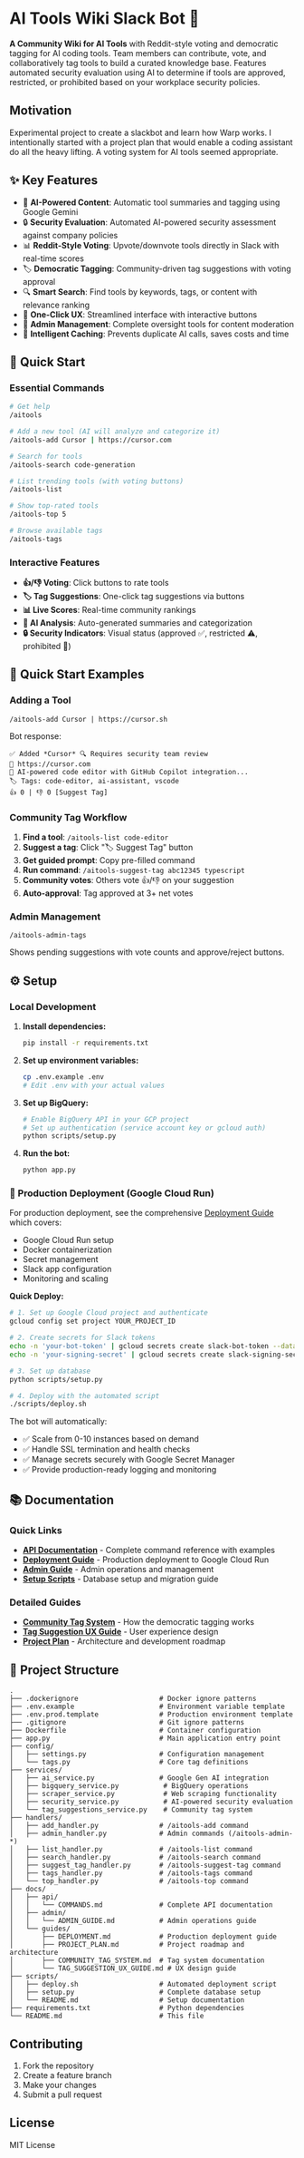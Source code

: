 # AI Tools Wiki Slack Bot 🤖

**A Community Wiki for AI Tools** with Reddit-style voting and democratic tagging for AI coding tools. Team members can contribute, vote, and collaboratively tag tools to build a curated knowledge base. Features automated security evaluation using AI to determine if tools are approved, restricted, or prohibited based on your workplace security policies.

## Motivation
Experimental project to create a slackbot and learn how Warp works. I intentionally started with a project plan that would enable a coding assistant do all the heavy lifting. A voting system for AI tools seemed appropriate. 

## ✨ Key Features

- 🤖 **AI-Powered Content**: Automatic tool summaries and tagging using Google Gemini
- 🔒 **Security Evaluation**: Automated AI-powered security assessment against company policies
- 📊 **Reddit-Style Voting**: Upvote/downvote tools directly in Slack with real-time scores  
- 🏷️ **Democratic Tagging**: Community-driven tag suggestions with voting approval
- 🔍 **Smart Search**: Find tools by keywords, tags, or content with relevance ranking
- 🚀 **One-Click UX**: Streamlined interface with interactive buttons
- 🔧 **Admin Management**: Complete oversight tools for content moderation
- 💾 **Intelligent Caching**: Prevents duplicate AI calls, saves costs and time

## 🚀 Quick Start

### Essential Commands
```bash
# Get help
/aitools

# Add a new tool (AI will analyze and categorize it)
/aitools-add Cursor | https://cursor.com

# Search for tools
/aitools-search code-generation

# List trending tools (with voting buttons)
/aitools-list

# Show top-rated tools
/aitools-top 5

# Browse available tags
/aitools-tags
```

### Interactive Features
- **👍/👎 Voting**: Click buttons to rate tools
- **🏷️ Tag Suggestions**: One-click tag suggestions via buttons
- **📊 Live Scores**: Real-time community rankings
- **🤖 AI Analysis**: Auto-generated summaries and categorization
- **🔒 Security Indicators**: Visual status (approved ✅, restricted ⚠️, prohibited 🚫)

## 🚀 Quick Start Examples

### Adding a Tool
```
/aitools-add Cursor | https://cursor.sh
```
Bot response:
```
✅ Added *Cursor* 🔍 Requires security team review
🔗 https://cursor.com
📝 AI-powered code editor with GitHub Copilot integration...
🏷️ Tags: code-editor, ai-assistant, vscode
👍 0 | 👎 0 [Suggest Tag]
```

### Community Tag Workflow
1. **Find a tool**: `/aitools-list code-editor`
2. **Suggest a tag**: Click "🏷️ Suggest Tag" button
3. **Get guided prompt**: Copy pre-filled command
4. **Run command**: `/aitools-suggest-tag abc12345 typescript`
5. **Community votes**: Others vote 👍/👎 on your suggestion
6. **Auto-approval**: Tag approved at 3+ net votes

### Admin Management
```
/aitools-admin-tags
```
Shows pending suggestions with vote counts and approve/reject buttons.

## ⚙️ Setup

### Local Development

1. **Install dependencies:**
   ```bash
   pip install -r requirements.txt
   ```

2. **Set up environment variables:**
   ```bash
   cp .env.example .env
   # Edit .env with your actual values
   ```

3. **Set up BigQuery:**
   ```bash
   # Enable BigQuery API in your GCP project
   # Set up authentication (service account key or gcloud auth)
   python scripts/setup.py
   ```

4. **Run the bot:**
   ```bash
   python app.py
   ```

### 🚀 Production Deployment (Google Cloud Run)

For production deployment, see the comprehensive [Deployment Guide](docs/guides/DEPLOYMENT.md) which covers:

- Google Cloud Run setup
- Docker containerization
- Secret management
- Slack app configuration
- Monitoring and scaling

**Quick Deploy:**
```bash
# 1. Set up Google Cloud project and authenticate
gcloud config set project YOUR_PROJECT_ID

# 2. Create secrets for Slack tokens
echo -n 'your-bot-token' | gcloud secrets create slack-bot-token --data-file=-
echo -n 'your-signing-secret' | gcloud secrets create slack-signing-secret --data-file=-

# 3. Set up database
python scripts/setup.py

# 4. Deploy with the automated script
./scripts/deploy.sh
```

The bot will automatically:
- ✅ Scale from 0-10 instances based on demand
- ✅ Handle SSL termination and health checks
- ✅ Manage secrets securely with Google Secret Manager
- ✅ Provide production-ready logging and monitoring

## 📚 Documentation

### Quick Links
- **[API Documentation](docs/api/COMMANDS.md)** - Complete command reference with examples
- **[Deployment Guide](docs/guides/DEPLOYMENT.md)** - Production deployment to Google Cloud Run
- **[Admin Guide](docs/admin/ADMIN_GUIDE.md)** - Admin operations and management
- **[Setup Scripts](scripts/README.md)** - Database setup and migration guide

### Detailed Guides
- **[Community Tag System](docs/guides/COMMUNITY_TAG_SYSTEM.md)** - How the democratic tagging works
- **[Tag Suggestion UX Guide](docs/guides/TAG_SUGGESTION_UX_GUIDE.md)** - User experience design
- **[Project Plan](docs/guides/PROJECT_PLAN.md)** - Architecture and development roadmap

## 📁 Project Structure

```
.
├── .dockerignore                    # Docker ignore patterns
├── .env.example                     # Environment variable template
├── .env.prod.template               # Production environment template
├── .gitignore                       # Git ignore patterns
├── Dockerfile                       # Container configuration
├── app.py                           # Main application entry point
├── config/
│   ├── settings.py                  # Configuration management
│   └── tags.py                      # Core tag definitions
├── services/
│   ├── ai_service.py                # Google Gen AI integration
│   ├── bigquery_service.py           # BigQuery operations
│   ├── scraper_service.py            # Web scraping functionality
│   ├── security_service.py           # AI-powered security evaluation
│   └── tag_suggestions_service.py    # Community tag system
├── handlers/
│   ├── add_handler.py               # /aitools-add command
│   ├── admin_handler.py             # Admin commands (/aitools-admin-*)
│   ├── list_handler.py              # /aitools-list command
│   ├── search_handler.py            # /aitools-search command
│   ├── suggest_tag_handler.py       # /aitools-suggest-tag command
│   ├── tags_handler.py              # /aitools-tags command
│   └── top_handler.py               # /aitools-top command
├── docs/
│   ├── api/
│   │   └── COMMANDS.md              # Complete API documentation
│   ├── admin/
│   │   └── ADMIN_GUIDE.md           # Admin operations guide
│   └── guides/
│       ├── DEPLOYMENT.md            # Production deployment guide
│       ├── PROJECT_PLAN.md          # Project roadmap and architecture
│       ├── COMMUNITY_TAG_SYSTEM.md  # Tag system documentation
│       └── TAG_SUGGESTION_UX_GUIDE.md # UX design guide
├── scripts/
│   ├── deploy.sh                    # Automated deployment script
│   ├── setup.py                     # Complete database setup
│   └── README.md                    # Setup documentation
├── requirements.txt                 # Python dependencies
└── README.md                        # This file
```

## Contributing

1. Fork the repository
2. Create a feature branch
3. Make your changes
4. Submit a pull request

## License

MIT License
